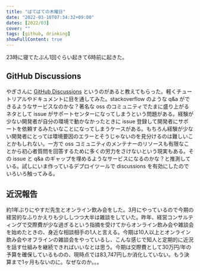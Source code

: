 ```yaml
---
title: "ばてばての木曜日"
date: "2022-03-10T07:34:32+09:00"
dates: [2022/03]
cover: ""
tags: [github, drinking]
showFullContent: true
---
```


23時に寝てたぶん1回ぐらい起きて6時前に起きた。

## GitHub Discussions

やぎさんに [GitHub Discussions](https://docs.github.com/en/discussions) というのがあると教えてもらった。軽くチュートリアルやドキュメントに目を通してみた。stackoverflow のような q&a ができるようなサービスなのかな？著名な oss のコミュニティでたまに盛り上がるネタとして issue がサポートセンターになってしまうという問題がある。経験が少ない開発者が自分の環境で動かなかったときに issue 登録して開発者にサポートを依頼するみたいなことになってしまうケースがある。もちろん経験が少ない開発者にとっては環境要因のエラーとそうじゃないのを見分けるのは難しいことかもしれない。一方で oss コミュニティのメンテナーのリソースも有限なことから初心者質問を回答するために多くの労力をさけないという現実もある。その issue と q&a のギャップを埋めるようなサービスになるのかな？と推測している。試しにいま作っているデプロイツールで discussions を有効にしたのでいろいろ触ってみる。

## 近況報告

約1年ぶりにやすだ先生とオンライン飲み会をした。3月にやっているので今期の経営的なふりかえりも少ししつつ大半は雑談をしていた。昨年、経営コンサルティングで交際費が少な過ぎるという指摘を受けてからオンライン飲み会や雑談会を始めたときの、身近な相談相手の1人と言える。今期は10人以上とオンライン飲み会やオフラインの雑談会をやっているし、こんな感じで知人と定期的に近況を話す仕組みを継続できればいいなとは思う。今期は交際費として30万円/年の予算を確保しているものの、現時点では83,747円しか消化していない。もう決算まで1ヶ月もないのに。なぜなのか。。。
